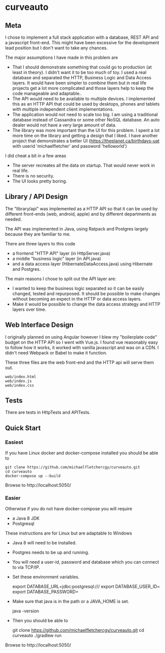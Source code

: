# curveauto

## Meta

I chose to implement a full stack application with a database, REST API and a javascript front-end.  This might have
been excessive for the development lead position but I don't want to take any chances.

The major assumptions I have made in this problem are

 * That I should demonstrate something that could go to production (at least in theory).  I didn't want it to be too
   much of toy.  I used a real database and separated the HTTP, Business Logic and Data Access layers.  It would have
   been simpler to combine them but in real life projects get a lot more complicated and those layers help to keep
   the code manageable and adaptable..
 * The API would need to be available to multiple devices.  I implemented this as an HTTP API that could be used by
   desktops, phones and tablets with multiple independent client implementations.
 * The application would not need to scale too big.  I am using a traditional database instead of Cassandra or some
   other NoSQL database.  An auto dealer would not have a very large amount of data.
 * The library was more important than the UI for this problem.  I spent a lot more time on the library and getting a
   design that I liked.  I have another project that demonstrates a better UI (https://theplanet.ca/birthdays-uat with
   userid 'michaelfletcher' and password 'helloworld')

I did cheat a bit in a few areas

 * The server recreates all the data on startup.  That would never work in real life.
 * There is no security.
 * The UI looks pretty boring.

## Library / API Design

The "library/api" was implemented as a HTTP API so that it can be used by different front-ends (web, android, apple)
and by different departments as needed.

The API was implemented in Java, using Ratpack and Postgres largely because they are familiar to me.

There are three layers to this code

 * a frontend "HTTP API" layer (in HttpServer.java)
 * a middle "business logic" layer (in API.java)
 * and a data access layer (HibernateDataAccess.java) using Hibernate and Postgres.

The main reasons I chose to split out the API layer are:

 * I wanted to keep the business logic separated so it can be easily changed, tested and repurposed.  It should be
   possible to make changes without becoming an expect in the HTTP or data access layers.
 * Make it would be possible to change the data access strategy and HTTP layers over time.


## Web Interface Design

I originally planned on using Angular however I blew my "boilerplate code" budget on the HTTP API so I went with
Vue.js.  I found vue reasonably easy to follow how it works, it worked with vanilla javascript and was on a CDN.  I
didn't need Webpack or Babel to make it function.

These three files are the web front-end and the HTTP api will serve them out.

    web/index.html
    web/index.js
    web/index.css

## Tests

There are tests in HttpTests and APITests.

## Quick Start

### Easiest

If you have Linux docker and docker-compose installed you should be able to

    git clone https://github.com/michaelfletchercgy/curveauto.git
    cd curveauto
    docker-compose up --build

Browse to http://localhost:5050/

### Easier

Otherwise if you do not have docker-compose you will require

 * a Java 8 JDK
 * Postgresql

These instructions are for Linux but are adaptable to Windows

 * Java 8 will need to be installed.
 * Postgres needs to be up and running.
 * You will need a user-id, password and database which you can connect to via TCP/IP.
 * Set these environment variables.

    export DATABASE_URL=jdbc:postgresql://<your database host>/<the name of the database>
    export DATABASE_USER_ID=<user id>
    export DATABASE_PASSWORD=<password>

 * Make sure that java is in the path or a JAVA_HOME is set.

     java -version

 * Then you should be able to

    git clone https://github.com/michaelfletchercgy/curveauto.git
    cd curveauto
    ./gradlew run

Browse to http://localhost:5050/